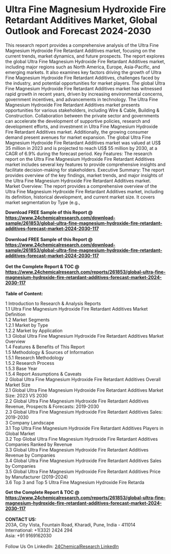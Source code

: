 <h1>Ultra Fine Magnesium Hydroxide Fire Retardant Additives Market, Global Outlook and Forecast 2024-2030</h1><p>This research report provides a comprehensive analysis of the Ultra Fine Magnesium Hydroxide Fire Retardant Additives market, focusing on the current trends, market dynamics, and future prospects. The report explores the global Ultra Fine Magnesium Hydroxide Fire Retardant Additives market, including major regions such as North America, Europe, Asia-Pacific, and emerging markets. It also examines key factors driving the growth of Ultra Fine Magnesium Hydroxide Fire Retardant Additives, challenges faced by the industry, and potential opportunities for market players.
The global Ultra Fine Magnesium Hydroxide Fire Retardant Additives market has witnessed rapid growth in recent years, driven by increasing environmental concerns, government incentives, and advancements in technology. The Ultra Fine Magnesium Hydroxide Fire Retardant Additives market presents opportunities for various stakeholders, including Wire &amp; Cable, Building &amp; Construction. Collaboration between the private sector and governments can accelerate the development of supportive policies, research and development efforts, and investment in Ultra Fine Magnesium Hydroxide Fire Retardant Additives market. Additionally, the growing consumer demand present avenues for market expansion.
The global Ultra Fine Magnesium Hydroxide Fire Retardant Additives market was valued at US$ 35 million in 2023 and is projected to reach US$ 55 million by 2030, at a CAGR of 6.9% during the forecast period.
Key Features:
The research report on the Ultra Fine Magnesium Hydroxide Fire Retardant Additives market includes several key features to provide comprehensive insights and facilitate decision-making for stakeholders.
Executive Summary: The report provides overview of the key findings, market trends, and major insights of the Ultra Fine Magnesium Hydroxide Fire Retardant Additives market.
Market Overview: The report provides a comprehensive overview of the Ultra Fine Magnesium Hydroxide Fire Retardant Additives market, including its definition, historical development, and current market size. It covers market segmentation by Type (e.g., </p><div><b>Download FREE Sample of this Report @ 
            <a href="https://www.24chemicalresearch.com/download-sample/261853/global-ultra-fine-magnesium-hydroxide-fire-retardant-additives-forecast-market-2024-2030-117">
            https://www.24chemicalresearch.com/download-sample/261853/global-ultra-fine-magnesium-hydroxide-fire-retardant-additives-forecast-market-2024-2030-117</a></b></div><br><div><b>Download FREE Sample of this Report @ 
            <a href="https://www.24chemicalresearch.com/download-sample/261853/global-ultra-fine-magnesium-hydroxide-fire-retardant-additives-forecast-market-2024-2030-117">
            https://www.24chemicalresearch.com/download-sample/261853/global-ultra-fine-magnesium-hydroxide-fire-retardant-additives-forecast-market-2024-2030-117</a></b></div><br><div><b>Get the Complete Report & TOC @ 
            <a href="https://www.24chemicalresearch.com/reports/261853/global-ultra-fine-magnesium-hydroxide-fire-retardant-additives-forecast-market-2024-2030-117">
            https://www.24chemicalresearch.com/reports/261853/global-ultra-fine-magnesium-hydroxide-fire-retardant-additives-forecast-market-2024-2030-117</a></b></div><br>
            <b>Table of Content:</b><p>1 Introduction to Research & Analysis Reports<br />
    1.1 Ultra Fine Magnesium Hydroxide Fire Retardant Additives Market Definition<br />
    1.2 Market Segments<br />
        1.2.1 Market by Type<br />
        1.2.2 Market by Application<br />
    1.3 Global Ultra Fine Magnesium Hydroxide Fire Retardant Additives Market Overview<br />
    1.4 Features & Benefits of This Report<br />
    1.5 Methodology & Sources of Information<br />
        1.5.1 Research Methodology<br />
        1.5.2 Research Process<br />
        1.5.3 Base Year<br />
        1.5.4 Report Assumptions & Caveats<br />
2 Global Ultra Fine Magnesium Hydroxide Fire Retardant Additives Overall Market Size<br />
    2.1 Global Ultra Fine Magnesium Hydroxide Fire Retardant Additives Market Size: 2023 VS 2030<br />
    2.2 Global Ultra Fine Magnesium Hydroxide Fire Retardant Additives Revenue, Prospects & Forecasts: 2019-2030<br />
    2.3 Global Ultra Fine Magnesium Hydroxide Fire Retardant Additives Sales: 2019-2030<br />
3 Company Landscape<br />
    3.1 Top Ultra Fine Magnesium Hydroxide Fire Retardant Additives Players in Global Market<br />
    3.2 Top Global Ultra Fine Magnesium Hydroxide Fire Retardant Additives Companies Ranked by Revenue<br />
    3.3 Global Ultra Fine Magnesium Hydroxide Fire Retardant Additives Revenue by Companies<br />
    3.4 Global Ultra Fine Magnesium Hydroxide Fire Retardant Additives Sales by Companies<br />
    3.5 Global Ultra Fine Magnesium Hydroxide Fire Retardant Additives Price by Manufacturer (2019-2024)<br />
    3.6 Top 3 and Top 5 Ultra Fine Magnesium Hydroxide Fire Retarda</p><div><b>Get the Complete Report & TOC @ 
            <a href="https://www.24chemicalresearch.com/reports/261853/global-ultra-fine-magnesium-hydroxide-fire-retardant-additives-forecast-market-2024-2030-117">
            https://www.24chemicalresearch.com/reports/261853/global-ultra-fine-magnesium-hydroxide-fire-retardant-additives-forecast-market-2024-2030-117</a></b></div><br><b>CONTACT US:</b><br>
            203A, City Vista, Fountain Road, Kharadi, Pune, India - 411014<br>
            International: +1(332) 2424 294<br>
            Asia: +91 9169162030 <br><br>
            Follow Us On LinkedIn: <a href="https://www.linkedin.com/company/24chemicalresearch/">24ChemicalResearch LinkedIn</a>
